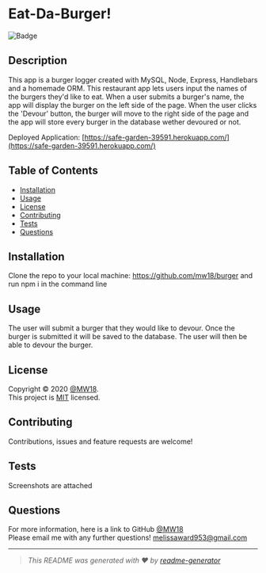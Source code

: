 # Eat-Da-Burger!
  ![Badge](https://img.shields.io/badge/license-MIT-green)
  ## Description
  This app is a burger logger created with MySQL, Node, Express, Handlebars and a homemade ORM. This restaurant app lets users input the names of the burgers they'd like to eat. When a user submits a burger's name, the app will display the burger on the left side of the page. When the user clicks the 'Devour' button, the burger will move to the right side of the page and the app will store every burger in the database wether devoured or not. 
  
  Deployed Application: [https://safe-garden-39591.herokuapp.com/](https://safe-garden-39591.herokuapp.com/)
  
  ## Table of Contents
  * [Installation](#installation)
  * [Usage](#usage)
  * [License](#license)
  * [Contributing](#contributing)
  * [Tests](#tests)
  * [Questions](#questions)
  
  ## Installation
  Clone the repo to your local machine: https://github.com/mw18/burger and run npm i in the command line 
  ## Usage
  The user will submit a burger that they would like to devour. Once the burger is submitted it will be saved to the database. The user will then be able to devour the burger. 
  ## License
  Copyright &#169; 2020 [@MW18](https://github.com/MW18).<br>
  This project is [MIT](https://choosealicense.com/licenses/mit/) licensed.
  
  ## Contributing
  Contributions, issues and feature requests are welcome!
  ## Tests
  Screenshots are attached 
  ## Questions
  For more information, here is a link to GitHub
  [@MW18](https://github.com/MW18)<br>
  Please email me with any further questions! <melissaward953@gmail.com>
  _____________________________________________________
  > *This README was generated with ❤️ by [readme-generator](https://github.com/mw/README-generator)*


